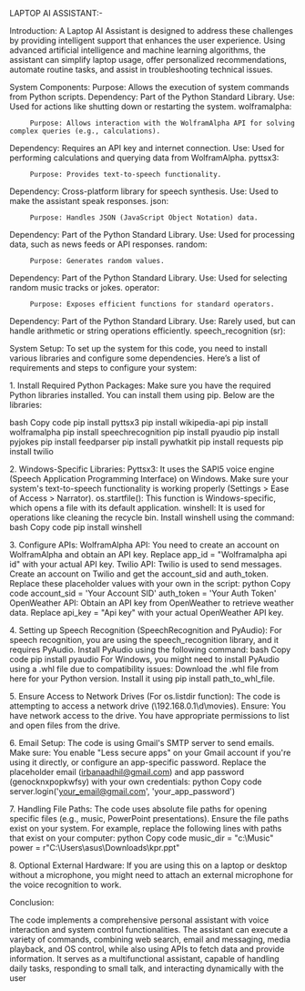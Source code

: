 LAPTOP AI ASSISTANT:-

Introduction:
         A Laptop AI Assistant is designed to address these challenges by providing intelligent support that enhances the user experience. Using advanced artificial intelligence and machine learning algorithms, the assistant can simplify laptop usage, offer personalized recommendations, automate routine tasks, and assist in troubleshooting technical issues.

         

System Components:
         Purpose: Allows the execution of system commands from Python scripts.
Dependency: Part of the Python Standard Library.
Use: Used for actions like shutting down or restarting the system.
wolframalpha:

         Purpose: Allows interaction with the WolframAlpha API for solving complex queries (e.g., calculations).
Dependency: Requires an API key and internet connection.
Use: Used for performing calculations and querying data from WolframAlpha.
pyttsx3:

         Purpose: Provides text-to-speech functionality.
Dependency: Cross-platform library for speech synthesis.
Use: Used to make the assistant speak responses.
json:

         Purpose: Handles JSON (JavaScript Object Notation) data.
Dependency: Part of the Python Standard Library.
Use: Used for processing data, such as news feeds or API responses.
random:

         Purpose: Generates random values.
Dependency: Part of the Python Standard Library.
Use: Used for selecting random music tracks or jokes.
operator:

         Purpose: Exposes efficient functions for standard operators.
Dependency: Part of the Python Standard Library.
Use: Rarely used, but can handle arithmetic or string operations efficiently.
speech_recognition (sr):




System Setup:
          To set up the system for this code, you need to install various libraries and configure some dependencies. Here’s a list of requirements and steps to configure your system:

1.⁠ ⁠Install Required Python Packages:
Make sure you have the required Python libraries installed. You can install them using pip. Below are the libraries:

bash
Copy code
pip install pyttsx3
pip install wikipedia-api
pip install wolframalpha
pip install speechrecognition
pip install pyaudio
pip install pyjokes
pip install feedparser
pip install pywhatkit
pip install requests
pip install twilio

2.⁠ ⁠Windows-Specific Libraries:
Pyttsx3: It uses the SAPI5 voice engine (Speech Application Programming Interface) on Windows.
Make sure your system's text-to-speech functionality is working properly (Settings > Ease of Access > Narrator).
os.startfile(): This function is Windows-specific, which opens a file with its default application.
winshell: It is used for operations like cleaning the recycle bin.
Install winshell using the command:
bash
Copy code
pip install winshell

3.⁠ ⁠Configure APIs:
WolframAlpha API: You need to create an account on WolframAlpha and obtain an API key.
Replace app_id = "Wolframalpha api id" with your actual API key.
Twilio API: Twilio is used to send messages.
Create an account on Twilio and get the account_sid and auth_token. Replace these placeholder values with your own in the script:
python
Copy code
account_sid = 'Your Account SID'
auth_token = 'Your Auth Token'
OpenWeather API: Obtain an API key from OpenWeather to retrieve weather data.
Replace api_key = "Api key" with your actual OpenWeather API key.

4.⁠ ⁠Setting up Speech Recognition (SpeechRecognition and PyAudio):
For speech recognition, you are using the speech_recognition library, and it requires PyAudio. Install PyAudio using the following command:
bash
Copy code
pip install pyaudio
For Windows, you might need to install PyAudio using a .whl file due to compatibility issues:
Download the .whl file from here for your Python version.
Install it using pip install path_to_whl_file.

5.⁠ ⁠Ensure Access to Network Drives (For os.listdir function):
The code is attempting to access a network drive (\\192.168.0.1\d\movies). Ensure:
You have network access to the drive.
You have appropriate permissions to list and open files from the drive.

6.⁠ ⁠Email Setup:
The code is using Gmail's SMTP server to send emails. Make sure:
You enable "Less secure apps" on your Gmail account if you're using it directly, or configure an app-specific password.
Replace the placeholder email (irbanaadhil@gmail.com) and app password (genocknxpopkwfsy) with your own credentials:
python
Copy code
server.login('your_email@gmail.com', 'your_app_password')

7.⁠ ⁠Handling File Paths:
The code uses absolute file paths for opening specific files (e.g., music, PowerPoint presentations). Ensure the file paths exist on your system. For example, replace the following lines with paths that exist on your computer:
python
Copy code
music_dir = "c:\\Music"
power = r"C:\Users\asus\Downloads\kpr.ppt"

8.⁠ ⁠Optional External Hardware:
If you are using this on a laptop or desktop without a microphone, you might need to attach an external microphone for the voice recognition to work.


Conclusion:

The code implements a comprehensive personal assistant with voice interaction and system control functionalities. The assistant can execute a variety of commands, combining web search, email and messaging, media playback, and OS control, while also using APIs to fetch data and provide information. It serves as a multifunctional assistant, capable of handling daily tasks, responding to small talk, and interacting dynamically with the user






























